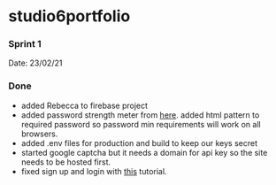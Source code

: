 # studio6portfolio
### Sprint 1
Date: 23/02/21

### Done
- added Rebecca to firebase project
-  added password strength meter from [here](https://www.npmjs.com/package/vue-password-strength-meter). added html pattern to required password so password min requirements will work on all browsers. 
-  added .env files for production and build to keep our keys secret
-  started google captcha but it needs a domain for api key so the site needs to be hosted first. 
-  fixed sign up and login with [this](https://blog.logrocket.com/vue-firebase-authentication/) tutorial.
